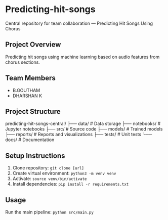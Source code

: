 # Predicting-hit-songs
Central repository for team collaboration — Predicting Hit Songs Using Chorus

## Project Overview
Predicting hit songs using machine learning based on audio features from chorus sections.

## Team Members
-  B.GOUTHAM
-  DHARSHAN K

## Project Structure

predicting-hit-songs-central/
├── data/ # Data storage
├── notebooks/ # Jupyter notebooks
├── src/ # Source code
├── models/ # Trained models
├── reports/ # Reports and visualizations
├── tests/ # Unit tests
└── docs/ # Documentation


## Setup Instructions
1. Clone repository: `git clone [url]`
2. Create virtual environment: `python3 -m venv venv`
3. Activate: `source venv/bin/activate`
4. Install dependencies: `pip install -r requirements.txt`

## Usage
Run the main pipeline: `python src/main.py`